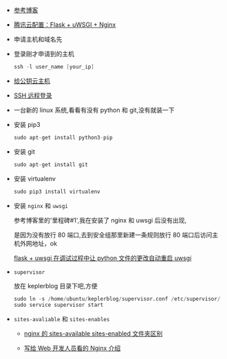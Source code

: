 - [参考博客](http://www.oschina.net/translate/serving-flask-with-nginx-on-ubuntu)

- [腾讯云配置：Flask + uWSGI + Nginx](http://www.tuicool.com/articles/YzyuMnR2)

- 申请主机和域名先

- 登录刚才申请到的主机

  ```s
  ssh -l user_name [your_ip]
  ```

- [给公钥云主机](http://www.liaoxuefeng.com/wiki/0013739516305929606dd18361248578c67b8067c8c017b000/001374385852170d9c7adf13c30429b9660d0eb689dd43a000)

- [SSH 远程登录](http://blog.csdn.net/wh_19910525/article/details/7585257)

- 一台新的 linux 系统,看看有没有 python 和 git,没有就装一下

- 安装 pip3

  ```s
  sudo apt-get install python3-pip
  ```

- 安装 git

  ```s
  sudo apt-get install git
  ```

- 安装 virtualenv

  ```s
  sudo pip3 install virtualenv
  ```

- 安装 `nginx` 和 `uwsgi`

  参考博客里的'里程碑#1',我在安装了 nginx 和 uwsgi 后没有出现,

  是因为没有放行 80 端口,去到安全组那里新建一条规则放行 80 端口后访问主机外网地址，ok

  [flask + uwsgi 在调试过程中让 python 文件的更改自动重启 uwsgi](https://segmentfault.com/a/1190000008446077)

- `supervisor`

  放在 keplerblog 目录下吧,方便

  ```s
  sudo ln -s /home/ubuntu/keplerblog/supervisor.conf /etc/supervisor/conf.d/
  sudo service supervisor start
  ```

- `sites-avaliable` 和 `sites-enables`

  - [nginx 的 sites-available sites-enabled 文件夹区别](https://www.v2ex.com/t/168135)

  - [写给 Web 开发人员看的 Nginx 介绍](http://blog.csdn.net/david_xtd/article/details/16967837)
